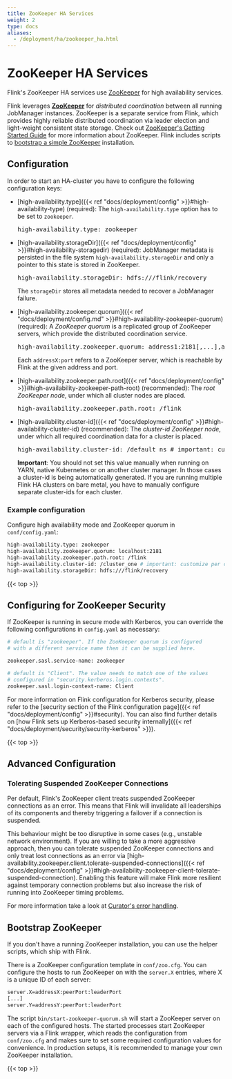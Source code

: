 ```yaml
---
title: ZooKeeper HA Services
weight: 2
type: docs
aliases:
  - /deployment/ha/zookeeper_ha.html
---
```

<!--
Licensed to the Apache Software Foundation (ASF) under one
or more contributor license agreements.  See the NOTICE file
distributed with this work for additional information
regarding copyright ownership.  The ASF licenses this file
to you under the Apache License, Version 2.0 (the
"License"); you may not use this file except in compliance
with the License.  You may obtain a copy of the License at

  http://www.apache.org/licenses/LICENSE-2.0

Unless required by applicable law or agreed to in writing,
software distributed under the License is distributed on an
"AS IS" BASIS, WITHOUT WARRANTIES OR CONDITIONS OF ANY
KIND, either express or implied.  See the License for the
specific language governing permissions and limitations
under the License.
-->

# ZooKeeper HA Services

Flink's ZooKeeper HA services use [ZooKeeper](http://zookeeper.apache.org) for high availability services.

Flink leverages **[ZooKeeper](http://zookeeper.apache.org)** for *distributed coordination* between all running JobManager instances. 
ZooKeeper is a separate service from Flink, which provides highly reliable distributed coordination via leader election and light-weight consistent state storage. 
Check out [ZooKeeper's Getting Started Guide](http://zookeeper.apache.org/doc/current/zookeeperStarted.html) for more information about ZooKeeper. 
Flink includes scripts to [bootstrap a simple ZooKeeper](#bootstrap-zookeeper) installation.

## Configuration

In order to start an HA-cluster you have to configure the following configuration keys:

- [high-availability.type]({{< ref "docs/deployment/config" >}}#high-availability-type) (required): 
The `high-availability.type` option has to be set to `zookeeper`.

  <pre>high-availability.type: zookeeper</pre>

- [high-availability.storageDir]({{< ref "docs/deployment/config" >}}#high-availability-storagedir) (required): 
JobManager metadata is persisted in the file system `high-availability.storageDir` and only a pointer to this state is stored in ZooKeeper.

  <pre>high-availability.storageDir: hdfs:///flink/recovery</pre>

  The `storageDir` stores all metadata needed to recover a JobManager failure.

- [high-availability.zookeeper.quorum]({{< ref "docs/deployment/config.md" >}}#high-availability-zookeeper-quorum) (required): 
A *ZooKeeper quorum* is a replicated group of ZooKeeper servers, which provide the distributed coordination service.

  <pre>high-availability.zookeeper.quorum: address1:2181[,...],addressX:2181</pre>

  Each `addressX:port` refers to a ZooKeeper server, which is reachable by Flink at the given address and port.

- [high-availability.zookeeper.path.root]({{< ref "docs/deployment/config" >}}#high-availability-zookeeper-path-root) (recommended): 
The *root ZooKeeper node*, under which all cluster nodes are placed.

  <pre>high-availability.zookeeper.path.root: /flink</pre>

- [high-availability.cluster-id]({{< ref "docs/deployment/config" >}}#high-availability-cluster-id) (recommended): 
The *cluster-id ZooKeeper node*, under which all required coordination data for a cluster is placed.

  <pre>high-availability.cluster-id: /default_ns # important: customize per cluster</pre>

  **Important**: 
  You should not set this value manually when running on YARN, native Kubernetes or on another cluster manager. 
  In those cases a cluster-id is being automatically generated. 
  If you are running multiple Flink HA clusters on bare metal, you have to manually configure separate cluster-ids for each cluster.

### Example configuration

Configure high availability mode and ZooKeeper quorum in `conf/config.yaml`:

```bash
high-availability.type: zookeeper
high-availability.zookeeper.quorum: localhost:2181
high-availability.zookeeper.path.root: /flink
high-availability.cluster-id: /cluster_one # important: customize per cluster
high-availability.storageDir: hdfs:///flink/recovery
```

{{< top >}}

## Configuring for ZooKeeper Security

If ZooKeeper is running in secure mode with Kerberos, you can override the following configurations in `config.yaml` as necessary:

```bash
# default is "zookeeper". If the ZooKeeper quorum is configured
# with a different service name then it can be supplied here.

zookeeper.sasl.service-name: zookeeper 

# default is "Client". The value needs to match one of the values
# configured in "security.kerberos.login.contexts".   
zookeeper.sasl.login-context-name: Client  
```

For more information on Flink configuration for Kerberos security, please refer to the [security section of the Flink configuration page]({{< ref "docs/deployment/config" >}}#security).
You can also find further details on [how Flink sets up Kerberos-based security internally]({{< ref "docs/deployment/security/security-kerberos" >}}).

{{< top >}}

## Advanced Configuration

### Tolerating Suspended ZooKeeper Connections

Per default, Flink's ZooKeeper client treats suspended ZooKeeper connections as an error.
This means that Flink will invalidate all leaderships of its components and thereby triggering a failover if a connection is suspended.

This behaviour might be too disruptive in some cases (e.g., unstable network environment).
If you are willing to take a more aggressive approach, then you can tolerate suspended ZooKeeper connections and only treat lost connections as an error via [high-availability.zookeeper.client.tolerate-suspended-connections]({{< ref "docs/deployment/config" >}}#high-availability-zookeeper-client-tolerate-suspended-connection).
Enabling this feature will make Flink more resilient against temporary connection problems but also increase the risk of running into ZooKeeper timing problems.

For more information take a look at [Curator's error handling](https://curator.apache.org/errors.html).

## Bootstrap ZooKeeper

If you don't have a running ZooKeeper installation, you can use the helper scripts, which ship with Flink.

There is a ZooKeeper configuration template in `conf/zoo.cfg`. 
You can configure the hosts to run ZooKeeper on with the `server.X` entries, where X is a unique ID of each server:

```bash
server.X=addressX:peerPort:leaderPort
[...]
server.Y=addressY:peerPort:leaderPort
```

The script `bin/start-zookeeper-quorum.sh` will start a ZooKeeper server on each of the configured hosts. 
The started processes start ZooKeeper servers via a Flink wrapper, which reads the configuration from `conf/zoo.cfg` and makes sure to set some required configuration values for convenience. 
In production setups, it is recommended to manage your own ZooKeeper installation.

{{< top >}} 
